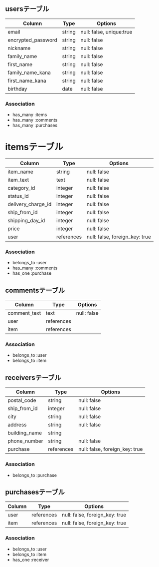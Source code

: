 ## usersテーブル

| Column             | Type    | Options                  |
| -------------------| --------| -------------------------|
| email              | string  | null: false, unique:true |
| encrypted_password | string  | null: false              |  
| nickname           | string  | null: false              |
| family_name        | string  | null: false              | 
| first_name          | string  | null: false              |
| family_name_kana   | string  | null: false              | 
| first_name_kana     | string  | null: false              |
| birthday           | date    | null: false              |

### Association

- has_many :items
- has_many :comments
- has_many :purchases

# itemsテーブル

| Column             | Type       | Options                        |
| -------------------| -----------| -------------------------------|
| item_name          | string     | null: false                    |
| item_text          | text       | null: false                    |
| category_id        | integer    | null: false                    |
| status_id          | integer     | null: false                    |
| delivery_charge_id | integer    | null: false                    |
| ship_from_id       | integer    | null: false                    |
| shipping_day_id    | integer    | null: false                    |
| price              | integer    | null: false                    |
| user               | references | null: false, foreign_key: true |

### Association

- belongs_to :user
- has_many :comments
- has_one :purchase

## commentsテーブル

| Column       | Type       | Options     |
| -------------| -----------| ------------|
| comment_text | text       | null: false |
| user         | references |             |
| item         | references |             |

### Association

- belongs_to :user
- belongs_to :item


## receiversテーブル

| Column          | Type       | Options                        |
| ----------------| -----------| -------------------------------|
| postal_code     | string     | null: false                    |
| ship_from_id    | integer    | null: false                    |
| city            | string     | null: false                    |
| address         | string     | null: false                    |
| building_name   | string     |                                |
| phone_number    | string     | null: false                    |
| purchase        | references | null: false, foreign_key: true |

### Association
- belongs_to :purchase


## purchasesテーブル

| Column | Type       | Options                        |
| -------| -----------| -------------------------------|
| user   | references | null: false, foreign_key: true |
| item   | references | null: false, foreign_key: true |

### Association
- belongs_to :user
- belongs_to :item
- has_one :receiver
